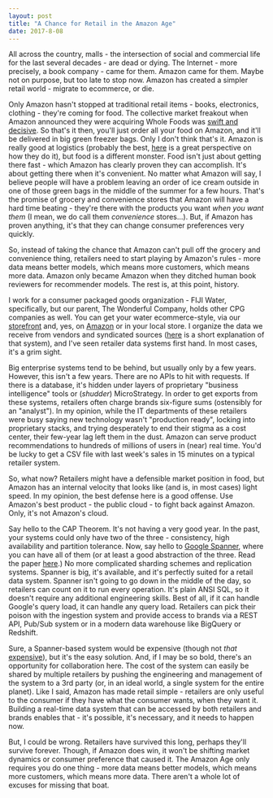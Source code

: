 ```yaml
---
layout: post
title: "A Chance for Retail in the Amazon Age"
date: 2017-8-08
---
```

All across the country, malls - the intersection of social and commercial life for the last several decades - are dead or dying. The Internet - more precisely, a book company - came for them. Amazon came for them. Maybe not on purpose, but too late to stop now. Amazon has created a simpler retail world - migrate to ecommerce, or die.

Only Amazon hasn't stopped at traditional retail items - books, electronics, clothing - they're coming for food. The collective market freakout when Amazon announced they were acquiring Whole Foods was [swift and decisive](https://www.bloomberg.com/news/articles/2017-06-16/grocery-stocks-stumble-after-amazon-s-whole-foods-purchase). So that's it then, you'll just order all your food on Amazon, and it'll be delivered in big green freezer bags. Only I don't think that's it. Amazon is really good at logistics \(probably the best, [here](https://techcrunch.com/2017/05/14/why-amazon-is-eating-the-world/) is a great perspective on how they do it\), but food is a different monster. Food isn't just about getting there fast - which Amazon has clearly proven they can accomplish. It's about getting there when it's convenient. No matter what Amazon will say, I believe people will have a problem leaving an order of ice cream outside in one of those green bags in the middle of the summer for a few hours. That's the promise of grocery and convenience stores that Amazon will have a hard time beating - they're there with the products you want *when you want them* \(I mean, we do call them *convenience* stores...\). But, if Amazon has proven anything, it's that they can change consumer preferences very quickly.

So, instead of taking the chance that Amazon can't pull off the grocery and convenience thing, retailers need to start playing by Amazon's rules - more data means better models, which means more customers, which means more data. Amazon only became Amazon when they ditched human book reviewers for recommender models. The rest is, at this point, history.

I work for a consumer packaged goods organization - FIJI Water, specifically, but our parent, The Wonderful Company, holds other CPG companies as well. You can get your water ecommerce-style, via our [storefront](https://store.fijiwater.com/) and, yes, on [Amazon](https://www.amazon.com/s/ref=lp_2591828011_nr_p_85_0?srs=2591828011&fst=as%3Aoff&rh=i%3Aspecialty-aps%2Cp_85%3A1&ie=UTF8&qid=1503602936) or in your local store. I organize the data we receive from vendors and syndicated sources \([here](/blog/2017/06/23/flat-file-pipeline) is a short explanation of that system\), and I've seen retailer data systems first hand. In most cases, it's a grim sight.

Big enterprise systems tend to be behind, but usually only by a few years. However, this isn't a few years. There are no APIs to hit with requests. If there is a database, it's hidden under layers of proprietary "business intelligence" tools or \(*shudder*\) MicroStrategy. In order to get exports from these systems, retailers often charge brands six-figure sums \(ostensibly for an "analyst"\). In my opinion, while the IT departments of these retailers were busy saying new technology wasn't "production ready", locking into proprietary stacks, and trying desperately to end their stigma as a cost center, their few-year lag left them in the dust. Amazon can serve product recommendations to hundreds of millions of users in \(near\) real time. You'd be lucky to get a CSV file with last week's sales in 15 minutes on a typical retailer system.

So, what now? Retailers might have a defensible market position in food, but Amazon has an internal velocity that looks like \(and is, in most cases\) light speed. In my opinion, the best defense here is a good offense. Use Amazon's best product - the public cloud - to fight back against Amazon. Only, it's not Amazon's cloud.

Say hello to the CAP Theorem. It's not having a very good year. In the past, your systems could only have two of the three - consistency, high availability and partition tolerance. Now, say hello to [Google Spanner](https://cloud.google.com/spanner/), where you can have all of them \(or at least a good abstraction of the three. Read the paper [here](https://research.google.com/pubs/pub45855.html).\) No more complicated sharding schemes and replication systems. Spanner is big, it's available, and it's perfectly suited for a retail data system. Spanner isn't going to go down in the middle of the day, so retailers can count on it to run every operation. It's plain ANSI SQL, so it doesn't require any additional engineering skills. Best of all, if it can handle Google's query load, it can handle any query load. Retailers can pick their poison with the ingestion system and provide access to brands via a REST API, Pub/Sub system or in a modern data warehouse like BigQuery or Redshift.

Sure, a Spanner-based system would be expensive \(though not *that* [expensive](https://www.bloomberg.com/news/features/2017-05-04/can-wal-mart-s-expensive-new-e-commerce-operation-compete-with-amazon)\), but it's the easy solution. And, if I may be so bold, there's an opportunity for collaboration here. The cost of the system can easily be shared by multiple retailers by pushing the engineering and management of the system to a 3rd party \(or, in an ideal world, a single system for the entire planet\). Like I said, Amazon has made retail simple - retailers are only useful to the consumer if they have what the consumer wants, when they want it. Building a real-time data system that can be accessed by both retailers and brands enables that - it's possible, it's necessary, and it needs to happen now.

But, I could be wrong. Retailers have survived this long, perhaps they'll survive forever. Though, if Amazon does win, it won't be shifting market dynamics or consumer preference that caused it. The Amazon Age only requires you do one thing - more data means better models, which means more customers, which means more data. There aren't a whole lot of excuses for missing that boat.
